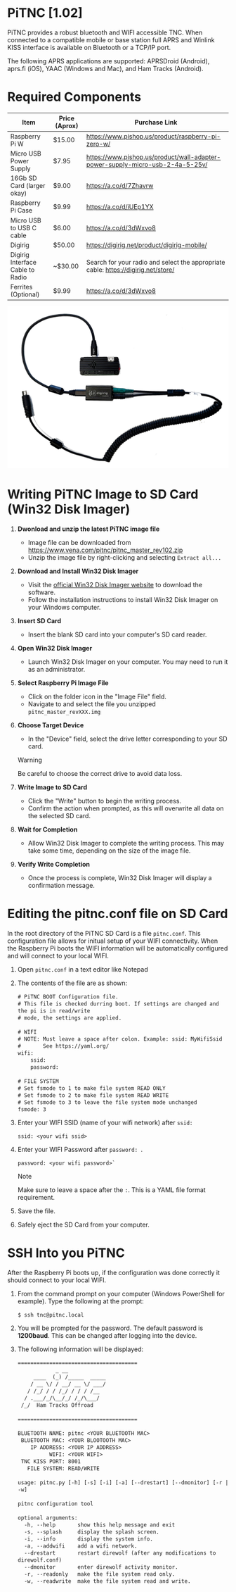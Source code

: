 # PiTNC [1.02]

PiTNC provides a robust bluetooth and WIFI accessible TNC. When connected to a compatible mobile or base station full APRS and Winlink KISS interface is available on Bluetooth or a TCP/IP port.

The following APRS applications are supported: APRSDroid (Android), aprs.fi (iOS), YAAC (Windows and Mac), and Ham Tracks (Android).

# Required Components

| Item | Price (Aprox) | Purchase Link |
| ---- | ------------- | ------------- |
| Raspberry Pi W | $15.00 | https://www.pishop.us/product/raspberry-pi-zero-w/ |
| Micro USB Power Supply | $7.95 | https://www.pishop.us/product/wall-adapter-power-supply-micro-usb-2-4a-5-25v/ |
| 16Gb SD Card (larger okay) | $9.00 | https://a.co/d/7Zhavrw |
| Raspberry Pi Case | $9.99 | https://a.co/d/iUEp1YX |
| Micro USB to USB C cable | $6.00 | https://a.co/d/3dWxvo8 |
| Digirig | $50.00 | https://digirig.net/product/digirig-mobile/ |
| Digirig Interface Cable to Radio | ~$30.00 | Search for your radio and select the appropriate cable: https://digirig.net/store/ |
| Ferrites (Optional) | $9.99 | https://a.co/d/3dWxvo8 |

<img src="docs/pitnc.jpg">

# Writing PiTNC Image to SD Card (Win32 Disk Imager)

1. **Dwonload and unzip the latest PiTNC image file**
   - Image file can be downloaded from https://www.vena.com/pitnc/pitnc_master_rev102.zip
   - Unzip the image file by right-clicking and selecting `Extract all...`
   
2. **Download and Install Win32 Disk Imager**
   - Visit the [official Win32 Disk Imager website](https://sourceforge.net/projects/win32diskimager/) to download the software.
   - Follow the installation instructions to install Win32 Disk Imager on your Windows computer.

3. **Insert SD Card**
   - Insert the blank SD card into your computer's SD card reader.

4. **Open Win32 Disk Imager**
   - Launch Win32 Disk Imager on your computer. You may need to run it as an administrator.

5. **Select Raspberry Pi Image File**
   - Click on the folder icon in the "Image File" field.
   - Navigate to and select the file you unzipped `pitnc_master_revXXX.img`

6. **Choose Target Device**
   - In the "Device" field, select the drive letter corresponding to your SD card. 

  
   > [!WARNING]  
   > Be careful to choose the correct drive to avoid data loss.

7. **Write Image to SD Card**
   - Click the "Write" button to begin the writing process.
   - Confirm the action when prompted, as this will overwrite all data on the selected SD card.

8. **Wait for Completion**
   - Allow Win32 Disk Imager to complete the writing process. This may take some time, depending on the size of the image file.

9. **Verify Write Completion**
   - Once the process is complete, Win32 Disk Imager will display a confirmation message.

# Editing the pitnc.conf file on SD Card

In the root directory of the PiTNC SD Card is a file `pitnc.conf`. This configuration file allows for initual setup of your WIFI connectivity. When the Raspberry Pi boots the WIFI information will be automatically configured and will connect to your local WIFI.

1. Open `pitnc.conf` in a text editor like Notepad

2. The contents of the file are as shown:
   ```
   # PiTNC BOOT Configuration file.
   # This file is checked durring boot. If settings are changed and the pi is in read/write
   # mode, the settings are applied.
   
   # WIFI
   # NOTE: Must leave a space after colon. Example: ssid: MyWifiSsid
   #       See https://yaml.org/
   wifi:
       ssid: 
       password: 
   
   # FILE SYSTEM
   # Set fsmode to 1 to make file system READ ONLY
   # Set fsmode to 2 to make file system READ WRITE
   # Set fsmode to 3 to leave the file system mode unchanged
   fsmode: 3
   ```
3. Enter your WIFI SSID (name of your wifi network) after `ssid: `
   ```
   ssid: <your wifi ssid>
   ```
4. Enter your WIFI Password after `password: `.
   ```
   password: <your wifi password>`
   ```
   
   > [!NOTE]  
   > Make sure to leave a space after the `:`. This is a YAML file format requirement.
5. Save the file.
6. Safely eject the SD Card from your computer.

# SSH Into you PiTNC

After the Raspberry Pi boots up, if the configuration was done correctly it should connect to your local WIFI.

1. From the command prompt on your computer (Windows PowerShell for example). Type the following at the prompt:
   ```console
   $ ssh tnc@pitnc.local
   ```
2. You will be prompted for the password. The default password is **1200baud**. This can be changed after logging into the device.

3. The following information will be displayed:
   ```console
   ======================================
               _ __
        ____  (_) /_____  _____
       / __ \/ / __/ __ \/ ___/
      / /_/ / / /_/ / / / /__
     / .___/_/\__/_/ /_/\___/
    /_/  Ham Tracks Offroad

   ======================================
   
   BLUETOOTH NAME: pitnc <YOUR BLUETOOTH MAC>
    BLUETOOTH MAC: <YOUR BLOOTOOTH MAC>
       IP ADDRESS: <YOUR IP ADDRESS>
             WIFI: <YOUR WIFI>
    TNC KISS PORT: 8001
      FILE SYSTEM: READ/WRITE
   
   usage: pitnc.py [-h] [-s] [-i] [-a] [--drestart] [--dmonitor] [-r | -w]
   
   pitnc configuration tool
   
   optional arguments:
     -h, --help       show this help message and exit
     -s, --splash     display the splash screen.
     -i, --info       display the system info.
     -a, --addwifi    add a wifi network.
     --drestart       restart direwolf (after any modifications to direwolf.conf)
     --dmonitor       enter direwolf activity monitor.
     -r, --readonly   make the file system read only.
     -w, --readwrite  make the file system read and write.
   ```


   
